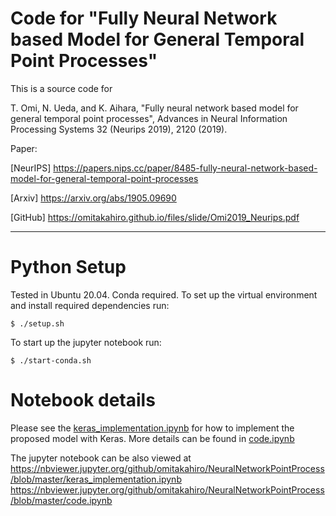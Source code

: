 # Code for "Fully Neural Network based Model for General Temporal Point Processes"

This is a source code for

T. Omi, N. Ueda, and K. Aihara, "Fully neural network based model for general temporal point processes", Advances in Neural Information Processing Systems 32 (Neurips 2019), 2120 (2019).

Paper:

[NeurIPS] https://papers.nips.cc/paper/8485-fully-neural-network-based-model-for-general-temporal-point-processes

[Arxiv] https://arxiv.org/abs/1905.09690

[GitHub] https://omitakahiro.github.io/files/slide/Omi2019_Neurips.pdf

***

# Python Setup
Tested in Ubuntu 20.04. Conda required.
To set up the virtual environment and install required dependencies run:
```
$ ./setup.sh
```
To start up the jupyter notebook run:
```
$ ./start-conda.sh
```

# Notebook details

Please see the [keras_implementation.ipynb](https://github.com/omitakahiro/NeuralNetworkPointProcess/blob/master/keras_implementation.ipynb) for how to implement the proposed model with Keras. More details can be found in [code.ipynb](https://github.com/omitakahiro/NeuralNetworkPointProcess/blob/master/code.ipynb)

The jupyter notebook can be also viewed at https://nbviewer.jupyter.org/github/omitakahiro/NeuralNetworkPointProcess/blob/master/keras_implementation.ipynb
https://nbviewer.jupyter.org/github/omitakahiro/NeuralNetworkPointProcess/blob/master/code.ipynb
